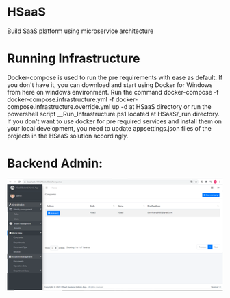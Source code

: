 # HSaaS
Build SaaS platform using microservice architecture
# Running Infrastructure
Docker-compose is used to run the pre requirements with ease as default. If you don't have it, you can download and start using Docker for Windows from here on windows environment.
Run the command docker-compose -f docker-compose.infrastructure.yml -f docker-compose.infrastructure.override.yml up -d at HSaaS directory or run the powershell script __Run_Infrastructure.ps1 located at HSaaS/_run directory.
If you don't want to use docker for pre required services and install them on your local development, you need to update appsettings.json files of the projects in the HSaaS solution accordingly.
# Backend Admin:
![Backend Admin](https://github.com/hoangnc/HSaaS/blob/main/BackendAdmin.PNG?raw=true "Backend Admin")
